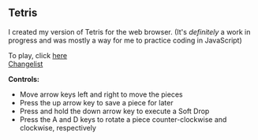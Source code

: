## Tetris

I created my version of Tetris for the web browser. (It's _definitely_ a work in progress and was mostly a way for me to practice coding in JavaScript)

To play, click [here](https://htmlpreview.github.io/?https://github.com/anniebryan/tetris/blob/master/index.html) <br>
[Changelist](https://github.com/anniebryan/tetris/blob/master/CHANGELOG.md)

<b>Controls:</b>
<ul>
  <li>Move arrow keys left and right to move the pieces</li>
  <li>Press the up arrow key to save a piece for later</li>
  <li>Press and hold the down arrow key to execute a Soft Drop</li>
  <li>Press the A and D keys to rotate a piece counter-clockwise and clockwise, respectively</li>
</ul>

